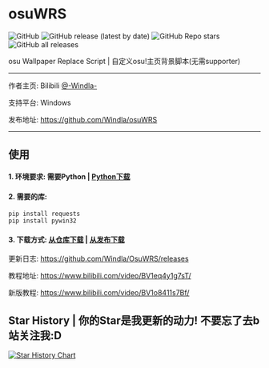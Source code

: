 # osuWRS

![GitHub](https://img.shields.io/github/license/windla/osuwrs)
![GitHub release (latest by date)](https://img.shields.io/github/v/release/windla/osuwrs)
![GitHub Repo stars](https://img.shields.io/github/stars/windla/osuwrs)
![GitHub all releases](https://img.shields.io/github/downloads/windla/osuwrs/total)

osu Wallpaper Replace Script | 自定义osu!主页背景脚本(无需supporter)

---

作者主页: Bilibili [@-Windla-](https://space.bilibili.com/358002685)

支持平台: Windows

发布地址: https://github.com/Windla/osuWRS

---

## 使用
#### 1. 环境要求: 需要Python | [Python下载](https://www.python.org/downloads/)

#### 2. 需要的库:
```
pip install requests
pip install pywin32
```
#### 3. 下载方式: [从仓库下载](https://github.com/Windla/OsuWRS/archive/refs/heads/master.zip) | [从发布下载](https://github.com/Windla/OsuWRS/releases)

更新日志: https://github.com/Windla/OsuWRS/releases

教程地址: https://www.bilibili.com/video/BV1eq4y1g7sT/

新版教程: https://www.bilibili.com/video/BV1o8411s7Bf/



## Star History | 你的Star是我更新的动力! 不要忘了去b站关注我:D
[![Star History Chart](https://api.star-history.com/svg?repos=Windla/osuWRS&type=Date)](https://star-history.com/#Windla/osuWRS&Date)
